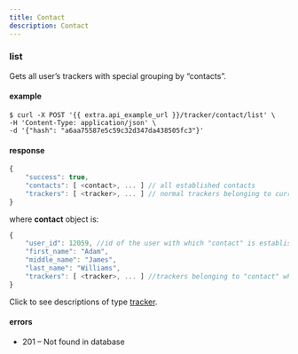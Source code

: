 ```yaml
---
title: Contact
description: Contact
---
```


### list

Gets all user’s trackers with special grouping by “contacts”.

#### example

```abap
$ curl -X POST '{{ extra.api_example_url }}/tracker/contact/list' \
-H 'Content-Type: application/json' \ 
-d '{"hash": "a6aa75587e5c59c32d347da438505fc3"}'
```

#### response

```js
{
    "success": true,
    "contacts": [ <contact>, ... ] // all established contacts
    "trackers": [ <tracker>, ... ] // normal trackers belonging to current user
}
```
where **contact** object is:

```js
{
    "user_id": 12059, //id of the user with which "contact" is established
    "first_name": "Adam",
    "middle_name": "James",
    "last_name": "Williams",
    "trackers": [ <tracker>, ... ] //trackers belonging to "contact" which locations were shared with current user
}
```

Click to see descriptions of type [tracker](tracker.md#tracker-object-structure).

#### errors

* 201 – Not found in database
